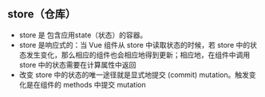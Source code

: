 
## store（仓库）
* store 是 包含应用state（状态）的容器。
* store 是响应式的：当 Vue 组件从 store 中读取状态的时候，若 store 中的状态发生变化，那么相应的组件也会相应地得到更新；相应地，在组件中调用 store 中的状态需要在计算属性中返回
* 改变 store 中的状态的唯一途径就是显式地提交 (commit) mutation。触发变化是在组件的 methods 中提交 mutation